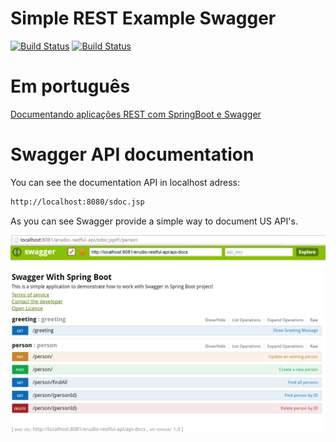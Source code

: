 # Simple REST Example Swagger

[![Build Status](https://travis-ci.org/leandrocgsi/simple-rest-example-swagger.svg?branch=master)](https://travis-ci.org/leandrocgsi/simple-rest-example-swagger)
[![Build Status](https://circleci.com/gh/leandrocgsi/simple-rest-example-swagger.svg?&style=shield)](https://circleci.com/gh/leandrocgsi/simple-rest-example-swagger/)

# Em português

[Documentando aplicações REST com SpringBoot e Swagger](http://www.semeru.com.br/blog/documentando-aplicacoes-restfull-com-springboot-e-swagger/)

# Swagger API documentation 

You can see the documentation API in localhost adress:

```sh
http://localhost:8080/sdoc.jsp
```

As you can see Swagger provide a simple way to document US API's.

![Example Page](https://github.com/leandrocgsi/simple-rest-example-swagger/blob/master/img/api-documentation.png?raw=true)
